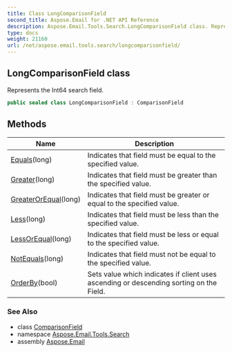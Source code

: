 ```yaml
---
title: Class LongComparisonField
second_title: Aspose.Email for .NET API Reference
description: Aspose.Email.Tools.Search.LongComparisonField class. Represents the Int64 search field
type: docs
weight: 21160
url: /net/aspose.email.tools.search/longcomparisonfield/
---
```

## LongComparisonField class

Represents the Int64 search field.

```csharp
public sealed class LongComparisonField : ComparisonField
```

## Methods

| Name | Description |
| --- | --- |
| [Equals](../../aspose.email.tools.search/longcomparisonfield/equals/#equals)(long) | Indicates that field must be equal to the specified value. |
| [Greater](../../aspose.email.tools.search/longcomparisonfield/greater/)(long) | Indicates that field must be greater than the specified value. |
| [GreaterOrEqual](../../aspose.email.tools.search/longcomparisonfield/greaterorequal/)(long) | Indicates that field must be greater or equal to the specified value. |
| [Less](../../aspose.email.tools.search/longcomparisonfield/less/)(long) | Indicates that field must be less than the specified value. |
| [LessOrEqual](../../aspose.email.tools.search/longcomparisonfield/lessorequal/)(long) | Indicates that field must be less or equal to the specified value. |
| [NotEquals](../../aspose.email.tools.search/longcomparisonfield/notequals/)(long) | Indicates that field must not be equal to the specified value. |
| [OrderBy](../../aspose.email.tools.search/comparisonfield/orderby/)(bool) | Sets value which indicates if client uses ascending or descending sorting on the Field. |

### See Also

* class [ComparisonField](../comparisonfield/)
* namespace [Aspose.Email.Tools.Search](../../aspose.email.tools.search/)
* assembly [Aspose.Email](../../)


